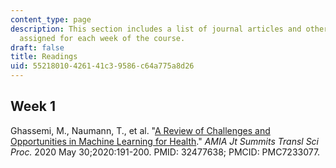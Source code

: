 ```yaml
---
content_type: page
description: This section includes a list of journal articles and other publications
  assigned for each week of the course.
draft: false
title: Readings
uid: 55218010-4261-41c3-9586-c64a775a8d26
---
```

## Week 1

Ghassemi, M., Naumann, T., et al. "[A Review of Challenges and Opportunities in Machine Learning for Health](https://pmc.ncbi.nlm.nih.gov/articles/PMC7233077/)." *AMIA Jt Summits Transl Sci Proc.* 2020 May 30;2020:191-200. PMID: 32477638; PMCID: PMC7233077.